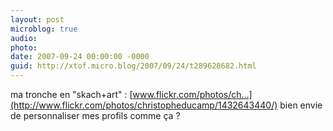 ```yaml
---
layout: post
microblog: true
audio: 
photo: 
date: 2007-09-24 00:00:00 -0000
guid: http://xtof.micro.blog/2007/09/24/t289628682.html
---
```

ma tronche en "skach+art" : [www.flickr.com/photos/ch...](http://www.flickr.com/photos/christopheducamp/1432643440/) bien envie de personnaliser mes profils comme ça ?
